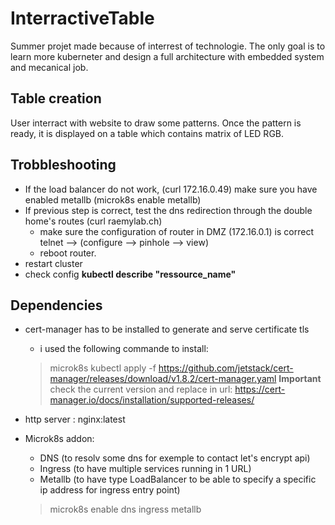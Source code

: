 # InterractiveTable
Summer projet made because of interrest of technologie. The only goal is to learn more kuberneter and design a full architecture with embedded system and mecanical job.

## Table creation
User interract with website to draw some patterns. Once the pattern is ready, it is displayed on a table which contains matrix of LED RGB.

## Trobbleshooting
- If the load balancer do not work, (curl 172.16.0.49) make sure you have enabled metallb (microk8s enable metallb)
- If previous step is correct, test the dns redirection through the double home's routes (curl raemylab.ch)
    - make sure the configuration of router in DMZ (172.16.0.1) is correct telnet --> (configure --> pinhole --> view)
    - reboot router.
- restart cluster
- check config **kubectl describe "ressource_name"**

## Dependencies
- cert-manager has to be installed to generate and serve certificate tls
    - i used the following commande to install:
    > microk8s kubectl apply -f https://github.com/jetstack/cert-manager/releases/download/v1.8.2/cert-manager.yaml
    **Important** check the current version and replace in url: https://cert-manager.io/docs/installation/supported-releases/

- http server : nginx:latest

- Microk8s addon: 
  - DNS         (to resolv some dns for exemple to contact let's encrypt api)
  - Ingress     (to have multiple services running in 1 URL)
  - Metallb     (to have type LoadBalancer to be able to specify a specific ip address for ingress entry point)

  > microk8s enable dns ingress metallb